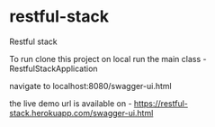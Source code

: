 # restful-stack
Restful stack 

To run
clone this project on local
run the main class - RestfulStackApplication

navigate to localhost:8080/swagger-ui.html


the live demo url is available on - https://restful-stack.herokuapp.com/swagger-ui.html
